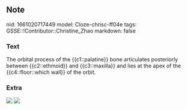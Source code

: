 ## Note
nid: 1661020717449
model: Cloze-chrisc-ff04e
tags: GSSE::!Contributor::Christine_Zhao
markdown: false

### Text
<div>
  <div>
    <div>
      <div>
        The orbital process of the {{c1::palatine}} bone
        articulates posteriorly between {{c2::ethmoid}} and
        {{c3::maxilla}} and lies at the apex of the
        {{c4::floor::which wall}} of the orbit.
      </div>
    </div>
  </div>
</div>

### Extra
<img src="paste-00cddd4fdc0e3e3ac406ec579f9bbf00b61846a5.jpg">
<img src="paste-4518007809c75fd0aa78b1148b12d9b7ce33486d.jpg">
